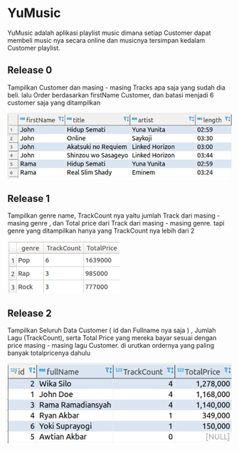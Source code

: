 # YuMusic

YuMusic adalah aplikasi playlist music dimana setiap Customer dapat membeli music nya secara online dan musicnya tersimpan kedalam Customer playlist.

## Release 0
Tampilkan Customer dan masing - masing Tracks apa saja yang sudah dia beli.
lalu Order berdasarkan firstName Customer, dan batasi menjadi 6 customer saja yang ditampilkan

![table result](R0.png)

## Release 1
Tampilkan genre name, TrackCount nya yaitu jumlah Track dari masing - masing genre , dan Total price dari Track dari masing - masing genre. tapi genre yang ditampilkan hanya yang TrackCount nya lebih dari 2 

![table result](R1.png)

## Release 2
Tampilkan Seluruh Data Customer ( id dan Fullname nya saja ) , Jumlah Lagu (TrackCount), serta Total Price yang mereka bayar sesuai dengan price masing - masing lagu Customer. di urutkan ordernya yang paling banyak totalpricenya dahulu 

![table result](R2.png)


